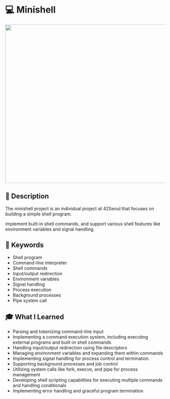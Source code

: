 # :computer: Minishell

<img src="https://github.com/42hm/DATE_PISCINE/assets/79948277/af538954-8b00-4c55-a814-2fd7aae10d14" width="800" height="500"/>

## :page_with_curl: Description

The minishell project is an individual project at 42Seoul that focuses on building a simple shell program.

implement built-in shell commands, and support various shell features like environment variables and signal handling.

## :bookmark: Keywords

- Shell program
- Command-line interpreter
- Shell commands
- Input/output redirection
- Environment variables
- Signal handling
- Process execution
- Background processes
- Pipe system call

## :mortar_board: What I Learned

- Parsing and tokenizing command-line input
- Implementing a command execution system, including executing external programs and built-in shell commands
- Handling input/output redirection using file descriptors
- Managing environment variables and expanding them within commands
- Implementing signal handling for process control and termination
- Supporting background processes and job control
- Utilizing system calls like fork, execve, and pipe for process management
- Developing shell scripting capabilities for executing multiple commands and handling conditionals
- Implementing error handling and graceful program termination
